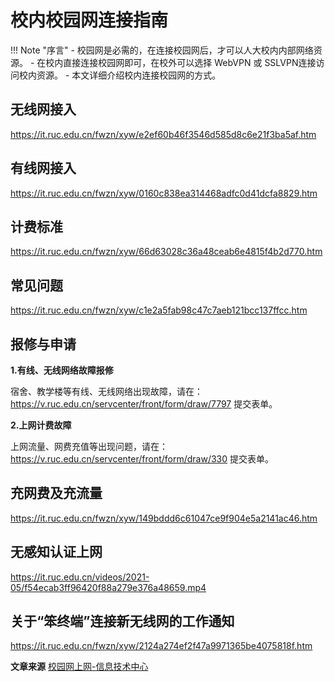 # 校内校园网连接指南

!!! Note "序言"
    - 校园网是必需的，在连接校园网后，才可以人大校内内部网络资源。
        - 在校内直接连接校园网即可，在校外可以选择 WebVPN 或 SSLVPN连接访问校内资源。
        - 本文详细介绍校内连接校园网的方式。

## 无线网接入

https://it.ruc.edu.cn/fwzn/xyw/e2ef60b46f3546d585d8c6e21f3ba5af.htm



## 有线网接入

https://it.ruc.edu.cn/fwzn/xyw/0160c838ea314468adfc0d41dcfa8829.htm



## 计费标准

https://it.ruc.edu.cn/fwzn/xyw/66d63028c36a48ceab6e4815f4b2d770.htm



## 常见问题

https://it.ruc.edu.cn/fwzn/xyw/c1e2a5fab98c47c7aeb121bcc137ffcc.htm



## 报修与申请

**1.有线、无线网络故障报修**

宿舍、教学楼等有线、无线网络出现故障，请在：https://v.ruc.edu.cn/servcenter/front/form/draw/7797 提交表单。

**2.上网计费故障**

上网流量、网费充值等出现问题，请在：https://v.ruc.edu.cn/servcenter/front/form/draw/330 提交表单。



## 充网费及充流量

https://it.ruc.edu.cn/fwzn/xyw/149bddd6c61047ce9f904e5a2141ac46.htm



## 无感知认证上网

https://it.ruc.edu.cn/videos/2021-05/f54ecab3ff96420f88a279e376a48659.mp4



## 关于“笨终端”连接新无线网的工作通知

https://it.ruc.edu.cn/fwzn/xyw/2124a274ef2f47a9971365be4075818f.htm



**文章来源**
[校园网上网-信息技术中心](https://it.ruc.edu.cn/xxjszxzygjml/gr/04648669faca4be083e49780d977eb5c.htm)